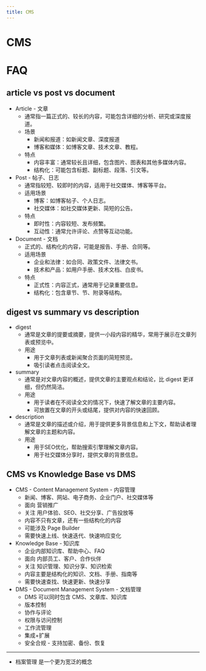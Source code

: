 ```yaml
---
title: CMS
---
```


# CMS

# FAQ

## article vs post vs document

- Article - 文章
  - 通常指一篇正式的、较长的内容，可能包含详细的分析、研究或深度报道。
  - 场景
    - 新闻和报道：如新闻文章、深度报道
    - 博客和媒体：如博客文章、技术文章、教程。
  - 特点
    - 内容丰富：通常较长且详细，包含图片、图表和其他多媒体内容。
    - 结构化：可能包含标题、副标题、段落、引文等。
- Post - 帖子、日志
  - 通常指较短、较即时的内容，适用于社交媒体、博客等平台。
  - 适用场景
    - 博客：如博客帖子、个人日志。
    - 社交媒体：如社交媒体更新、简短的公告。
  - 特点
    - 即时性：内容较短、发布频繁。
    - 互动性：通常允许评论、点赞等互动功能。
- Document - 文档
  - 正式的、结构化的内容，可能是报告、手册、合同等。
  - 适用场景
    - 企业和法律：如合同、政策文件、法律文书。
    - 技术和产品：如用户手册、技术文档、白皮书。
  - 特点
    - 正式性：内容正式，通常用于记录重要信息。
    - 结构化：包含章节、节、附录等结构。

## digest vs summary vs description

- digest
  - 通常是文章的提要或摘要，提供一小段内容的精华，常用于展示在文章列表或预览中。
  - 用途
    - 用于文章列表或新闻聚合页面的简短预览。
    - 吸引读者点击阅读全文。
- summary
  - 通常是对文章内容的概述，提供文章的主要观点和结论，比 digest 更详细，但仍然简洁。
  - 用途
    - 用于读者在不阅读全文的情况下，快速了解文章的主要内容。
    - 可放置在文章的开头或结尾，提供对内容的快速回顾。
- description
  - 通常是文章的描述或介绍，用于提供更多背景信息和上下文，帮助读者理解文章的主题和内容。
  - 用途
    - 用于SEO优化，帮助搜索引擎理解文章内容。
    - 用于社交媒体分享时，提供文章的背景信息。

## CMS vs Knowledge Base vs DMS

- CMS - Content Management System - 内容管理
  - 新闻、博客、网站、电子商务、企业门户、社交媒体等
  - 面向 营销推广
  - 关注 用户体验、SEO、社交分享、广告投放等
  - 内容不只有文章，还有一些结构化的内容
  - 可能涉及 Page Builder
  - 需要快速上线、快速迭代、快速响应变化
- Knowledge Base - 知识库
  - 企业内部知识库、帮助中心、FAQ
  - 面向 内部员工、客户、合作伙伴
  - 关注 知识管理、知识分享、知识检索
  - 内容主要是结构化的知识、文档、手册、指南等
  - 需要快速查找、快速更新、快速分享
- DMS - Document Management System - 文档管理
  - DMS 可以同时包含 CMS、文章库、知识库
  - 版本控制
  - 协作与评论
  - 权限与访问控制
  - 工作流管理
  - 集成+扩展
  - 安全合规 - 支持加密、备份、恢复

---

- 档案管理 是一个更为宽泛的概念
